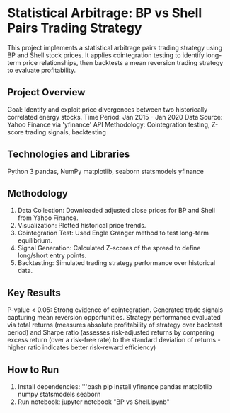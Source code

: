 # Statistical Arbitrage: BP vs Shell Pairs Trading Strategy 
This project implements a statistical arbitrage pairs trading strategy using BP and Shell stock prices. 
It applies cointegration testing to identify long-term price relationships, then backtests a mean reversion trading strategy to evaluate profitability. 

## Project Overview
Goal: Identify and exploit price divergences between two historically correlated energy stocks. 
Time Period: Jan 2015 - Jan 2020
Data Source: Yahoo Finance via 'yfinance' API
Methodology: Cointegration testing, Z-score trading signals, backtesting

## Technologies and Libraries 
Python 3
pandas, NumPy
matplotlib, seaborn
statsmodels
yfinance

## Methodology
1. Data Collection: Downloaded adjusted close prices for BP and Shell from Yahoo Finance. 
2. Visualization: Plotted historical price trends.
3. Cointegration Test: Used Engle Granger method to test long-term equilibrium.
4. Signal Generation: Calculated Z-scores of the spread to define long/short entry points.
5. Backtesting: Simulated trading strategy performance over historical data.

## Key Results
P-value < 0.05: Strong evidence of cointegration.
Generated trade signals capturing mean reversion opportunities.
Strategy performance evaluated via total returns (measures absolute profitability of strategy over backtest period) and Sharpe ratio (assesses risk-adjusted returns by comparing excess return (over a risk-free rate) to the standard deviation of returns - higher ratio indicates better risk-reward efficiency)

## How to Run
1. Install dependencies:
   '''bash
   pip install yfinance pandas matplotlib numpy statsmodels seaborn
2. Run notebook:
   jupyter notebook "BP vs Shell.ipynb"
